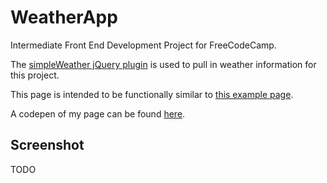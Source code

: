 # WeatherApp
Intermediate Front End Development Project for FreeCodeCamp.

The [simpleWeather jQuery plugin](http://simpleweatherjs.com/) is used to pull in weather information for this project.

This page is intended to be functionally similar to [this example page](https://codepen.io/freeCodeCamp/full/bELRjV).

A codepen of my page can be found [here](https://codepen.io/vanillaSlice/full/OmYLwL/).

## Screenshot
TODO
